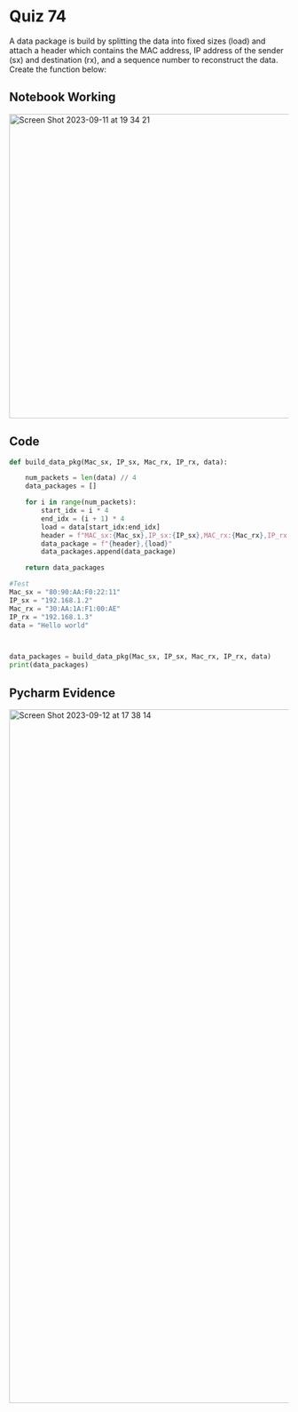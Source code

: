 # Quiz 74
A data package is build by splitting the data into fixed sizes (load) and attach a header which contains the MAC address, IP address of the sender (sx) and destination (rx), and a sequence number to reconstruct the data. Create the function below:


## Notebook Working
<img width="548" alt="Screen Shot 2023-09-11 at 19 34 21" src="https://github.com/DaniSofiaG/year_2/assets/111941990/c37b1845-18ff-4d36-8828-146a9514932f">

## Code
```.py
def build_data_pkg(Mac_sx, IP_sx, Mac_rx, IP_rx, data):

    num_packets = len(data) // 4
    data_packages = []

    for i in range(num_packets):
        start_idx = i * 4
        end_idx = (i + 1) * 4
        load = data[start_idx:end_idx]
        header = f"MAC_sx:{Mac_sx},IP_sx:{IP_sx},MAC_rx:{Mac_rx},IP_rx:{IP_rx},Seq:{i}"
        data_package = f"{header},{load}"
        data_packages.append(data_package)

    return data_packages

#Test
Mac_sx = "80:90:AA:F0:22:11"
IP_sx = "192.168.1.2"
Mac_rx = "30:AA:1A:F1:00:AE"
IP_rx = "192.168.1.3"
data = "Hello world"



data_packages = build_data_pkg(Mac_sx, IP_sx, Mac_rx, IP_rx, data)
print(data_packages)
```

## Pycharm Evidence
<img width="1249" alt="Screen Shot 2023-09-12 at 17 38 14" src="https://github.com/DaniSofiaG/year_2/assets/111941990/be7fad90-63d1-48f5-ae73-1fd8eecc3b68">
